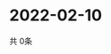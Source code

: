 # 2022-02-10
  共 0条

  <!-- BEGIN -->
  <!-- 最后更新时间Thu Feb 10 2022 10:06:01 GMT+0000 (Coordinated Universal Time) -->
  
  <!-- END -->
  
  